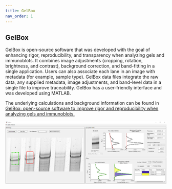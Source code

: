 ```yaml
---
title: GelBox
nav_order: 1
---
```


## GelBox

GelBox is open-source software that was developed with the goal of enhancing rigor, reproducibility, and transparency when analyzing gels and immunoblots. It combines image adjustments (cropping, rotation, brightness, and contrast), background correction, and band-fitting in a single application. Users can also associate each lane in an image with metadata (for example, sample type). GelBox data files integrate the raw data, any supplied metadata, image adjustments, and band-level data in a single file to improve traceability. GelBox has a user-friendly interface and was developed using MATLAB. 

The underlying calculations and background information can be found in [GelBox: open-source software to improve rigor and reproducibility when analyzing gels and immunoblots.](https://journals.physiology.org/doi/abs/10.1152/ajpheart.00144.2024)

<a href="media/figure_gelbox_gui.png" target="_blank">![GelBox GUI](media/figure_gelbox_gui.png)</a>
